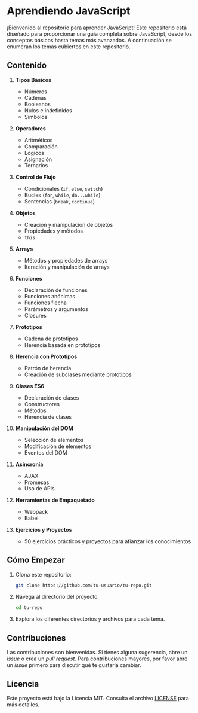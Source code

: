 # Aprendiendo JavaScript

¡Bienvenido al repositorio para aprender JavaScript! Este repositorio está diseñado para proporcionar una guía completa sobre JavaScript, desde los conceptos básicos hasta temas más avanzados. A continuación se enumeran los temas cubiertos en este repositorio.

## Contenido

1. **Tipos Básicos**
   - Números
   - Cadenas
   - Booleanos
   - Nulos e indefinidos
   - Símbolos

2. **Operadores**
   - Aritméticos
   - Comparación
   - Lógicos
   - Asignación
   - Ternarios

3. **Control de Flujo**
   - Condicionales (`if`, `else`, `switch`)
   - Bucles (`for`, `while`, `do...while`)
   - Sentencias (`break`, `continue`)

4. **Objetos**
   - Creación y manipulación de objetos
   - Propiedades y métodos
   - `this`

5. **Arrays**
   - Métodos y propiedades de arrays
   - Iteración y manipulación de arrays

6. **Funciones**
   - Declaración de funciones
   - Funciones anónimas
   - Funciones flecha
   - Parámetros y argumentos
   - Closures

7. **Prototipos**
   - Cadena de prototipos
   - Herencia basada en prototipos

8. **Herencia con Prototipos**
   - Patrón de herencia
   - Creación de subclases mediante prototipos

9. **Clases ES6**
   - Declaración de clases
   - Constructores
   - Métodos
   - Herencia de clases

10. **Manipulación del DOM**
    - Selección de elementos
    - Modificación de elementos
    - Eventos del DOM

11. **Asincronía**
    - AJAX
    - Promesas
    - Uso de APIs

12. **Herramientas de Empaquetado**
    - Webpack
    - Babel

13. **Ejercicios y Proyectos**
    - 50 ejercicios prácticos y proyectos para afianzar los conocimientos

## Cómo Empezar

1. Clona este repositorio:
    ```sh
    git clone https://github.com/tu-usuario/tu-repo.git
    ```
2. Navega al directorio del proyecto:
    ```sh
    cd tu-repo
    ```
3. Explora los diferentes directorios y archivos para cada tema.

## Contribuciones

Las contribuciones son bienvenidas. Si tienes alguna sugerencia, abre un *issue* o crea un *pull request*. Para contribuciones mayores, por favor abre un *issue* primero para discutir qué te gustaría cambiar.

## Licencia

Este proyecto está bajo la Licencia MIT. Consulta el archivo [LICENSE](LICENSE) para más detalles.
